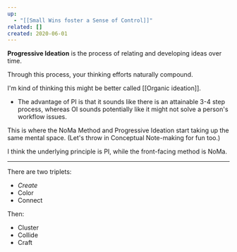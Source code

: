 ```yaml
---
up:
  - "[[Small Wins foster a Sense of Control]]"
related: []
created: 2020-06-01
---
```

 **Progressive Ideation** is the process of relating and developing ideas over time. 

Through this process, your thinking efforts naturally compound.

I'm kind of thinking this might be better called [[Organic ideation]]. 
- The advantage of PI is that it sounds like there is an attainable 3-4 step process, whereas OI sounds potentially like it might not solve a person's workflow issues.

This is where the NoMa Method and Progressive Ideation start taking up the same mental space. (Let's throw in Conceptual Note-making for fun too.) 

I think the underlying principle is PI, while the front-facing method is NoMa. 

---

There are two triplets:
- *Create*
- Color
- Connect

Then:
- Cluster
- Collide
- Craft
